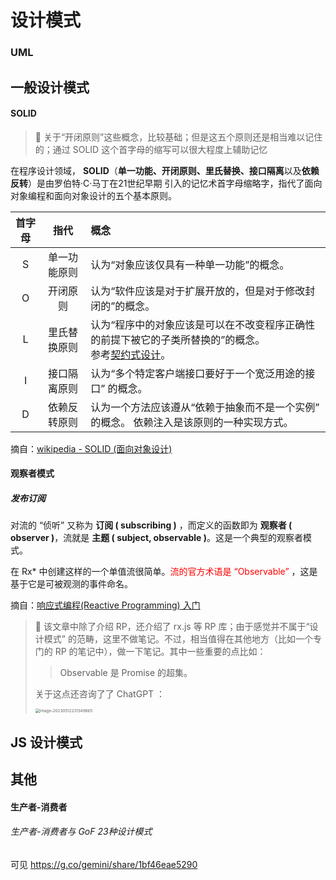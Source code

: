 # 设计模式



### UML





## 一般设计模式

#### SOLID

> 👀 关于“开闭原则”这些概念，比较基础；但是这五个原则还是相当难以记住的；通过 SOLID 这个首字母的缩写可以很大程度上辅助记忆

在程序设计领域， **SOLID**（**单一功能、开闭原则、里氏替换、接口隔离**以及**依赖反转**）是由罗伯特·C·马丁在21世纪早期 引入的记忆术首字母缩略字，指代了面向对象编程和面向对象设计的五个基本原则。

| 首字母 |     指代     | 概念                                                         |
| :----: | :----------: | :----------------------------------------------------------- |
|   S    | 单一功能原则 | 认为“对象应该仅具有一种单一功能”的概念。                     |
|   O    |   开闭原则   | 认为“软件应该是对于扩展开放的，但是对于修改封闭的”的概念。   |
|   L    | 里氏替换原则 | 认为“程序中的对象应该是可以在不改变程序正确性的前提下被它的子类所替换的”的概念。<br/>参考[契约式设计](https://zh.wikipedia.org/wiki/契约式设计)。 |
|   I    | 接口隔离原则 | 认为“多个特定客户端接口要好于一个宽泛用途的接口” 的概念。    |
|   D    | 依赖反转原则 | 认为一个方法应该遵从“依赖于抽象而不是一个实例” 的概念。 依赖注入是该原则的一种实现方式。 |

摘自：[wikipedia - SOLID (面向对象设计)](https://zh.wikipedia.org/wiki/SOLID_(%E9%9D%A2%E5%90%91%E5%AF%B9%E8%B1%A1%E8%AE%BE%E8%AE%A1))



#### 观察者模式

##### 发布订阅

对流的 “侦听” 又称为 **订阅 ( subscribing )** ，而定义的函数即为 **观察者 ( observer )**，流就是 **主题 ( subject, observable )**。这是一个典型的观察者模式。

在 Rx* 中创建这样的一个单值流很简单。<font color=red>流的官方术语是 “Observable”</font> ，这是基于它是可被观测的事件命名。

摘自：[响应式编程(Reactive Programming) 入门](https://www.atjiang.com/intro-reactive-programming/)

> 👀 该文章中除了介绍 RP，还介绍了 rx.js 等 RP 库；由于感觉并不属于“设计模式” 的范畴，这里不做笔记。不过，相当值得在其他地方（比如一个专门的 RP 的笔记中），做一下笔记。其中一些重要的点比如：
>
> > Observable 是 Promise 的超集。
>
> 关于这点还咨询了了 ChatGPT ：
>
> <img src="https://s2.loli.net/2023/05/12/Wp4ByOSHFg5Qwli.png" alt="image-20230512231349865" style="zoom:45%;" />



## JS 设计模式





## 其他

#### 生产者-消费者

###### 生产者-消费者与 GoF 23种设计模式

可见 https://g.co/gemini/share/1bf46eae5290 
